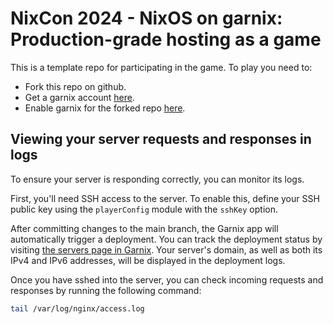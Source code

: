 # NixCon 2024 - NixOS on garnix: Production-grade hosting as a game

This is a template repo for participating in the game. To play you need to:

- Fork this repo on github.
- Get a garnix account [here](https://garnix.io).
- Enable garnix for the forked repo [here](https://github.com/apps/garnix-ci).

## Viewing your server requests and responses in logs

To ensure your server is responding correctly, you can monitor its logs.

First, you'll need SSH access to the server. To enable this, define your SSH public key using the `playerConfig` module with the `sshKey` option.

After committing changes to the main branch, the Garnix app will automatically trigger a deployment.
You can track the deployment status by visiting [the servers page in Garnix](https://garnix.io/servers).
Your server's domain, as well as both its IPv4 and IPv6 addresses, will be displayed in the deployment logs.

Once you have sshed into the server, you can check incoming requests and responses by running the following command:

```sh
tail /var/log/nginx/access.log
```
